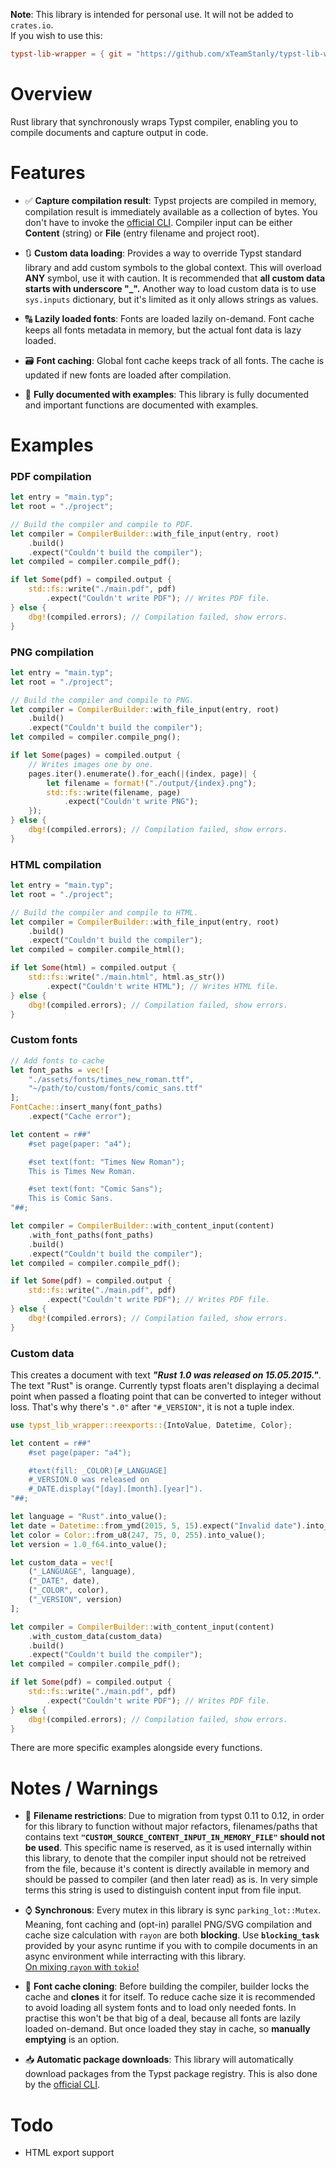 **Note**: This library is intended for personal use. It will not be added to `crates.io`. \
If you wish to use this:
```toml
typst-lib-wrapper = { git = "https://github.com/xTeamStanly/typst-lib-wrapper.git" }
```

# Overview
Rust library that synchronously wraps Typst compiler, enabling you to compile documents and
capture output in code.

# Features

-   ✅ **Capture compilation result**:
    Typst projects are compiled in memory, compilation result is immediately available as a
    collection of bytes. You don't have to invoke the [official CLI][typst-cli]. Compiler input
    can be either **Content** (string) or **File** (entry filename and project root).

-   🔃 **Custom data loading**:
    Provides a way to override Typst standard library and add custom symbols to the global context.
    This will overload **ANY** symbol, use it with caution. It is recommended that
    **all custom data starts with underscore "_".** Another way to load custom data is
    to use `sys.inputs` dictionary, but it's limited as it only allows strings as values.

-   🔠 **Lazily loaded fonts**:
    Fonts are loaded lazily on-demand. Font cache keeps all fonts metadata in memory, but the
    actual font data is lazy loaded.

-   🗃️ **Font caching**:
    Global font cache keeps track of all fonts. The cache is updated if new fonts are loaded after
    compilation.

-   📜 **Fully documented with examples**:
    This library is fully documented and important functions are documented with examples.

# Examples

### PDF compilation
```rust
let entry = "main.typ";
let root = "./project";

// Build the compiler and compile to PDF.
let compiler = CompilerBuilder::with_file_input(entry, root)
    .build()
    .expect("Couldn't build the compiler");
let compiled = compiler.compile_pdf();

if let Some(pdf) = compiled.output {
    std::fs::write("./main.pdf", pdf)
        .expect("Couldn't write PDF"); // Writes PDF file.
} else {
    dbg!(compiled.errors); // Compilation failed, show errors.
}
```

### PNG compilation
```rust
let entry = "main.typ";
let root = "./project";

// Build the compiler and compile to PNG.
let compiler = CompilerBuilder::with_file_input(entry, root)
    .build()
    .expect("Couldn't build the compiler");
let compiled = compiler.compile_png();

if let Some(pages) = compiled.output {
    // Writes images one by one.
    pages.iter().enumerate().for_each(|(index, page)| {
        let filename = format!("./output/{index}.png");
        std::fs::write(filename, page)
            .expect("Couldn't write PNG");
    });
} else {
    dbg!(compiled.errors); // Compilation failed, show errors.
}
```

### HTML compilation
```rust
let entry = "main.typ";
let root = "./project";

// Build the compiler and compile to HTML.
let compiler = CompilerBuilder::with_file_input(entry, root)
    .build()
    .expect("Couldn't build the compiler");
let compiled = compiler.compile_html();

if let Some(html) = compiled.output {
    std::fs::write("./main.html", html.as_str())
        .expect("Couldn't write HTML"); // Writes HTML file.
} else {
    dbg!(compiled.errors); // Compilation failed, show errors.
}
```


### Custom fonts
```rust
// Add fonts to cache
let font_paths = vec![
    "./assets/fonts/times_new_roman.ttf",
    "~/path/to/custom/fonts/comic_sans.ttf"
];
FontCache::insert_many(font_paths)
    .expect("Cache error");

let content = r##"
    #set page(paper: "a4");

    #set text(font: "Times New Roman");
    This is Times New Roman.

    #set text(font: "Comic Sans");
    This is Comic Sans.
"##;

let compiler = CompilerBuilder::with_content_input(content)
    .with_font_paths(font_paths)
    .build()
    .expect("Couldn't build the compiler");
let compiled = compiler.compile_pdf();

if let Some(pdf) = compiled.output {
    std::fs::write("./main.pdf", pdf)
        .expect("Couldn't write PDF"); // Writes PDF file.
} else {
    dbg!(compiled.errors); // Compilation failed, show errors.
}
```

### Custom data
This creates a document with text **_"Rust 1.0 was released on 15.05.2015."_**.
The text "Rust" is orange.
Currently typst floats aren't displaying a decimal
point when passed a floating point that can be converted to integer without loss.
That's why there's `".0"` after `"#_VERSION"`, it is not a tuple index.

```rust
use typst_lib_wrapper::reexports::{IntoValue, Datetime, Color};

let content = r##"
    #set page(paper: "a4");

    #text(fill: _COLOR)[#_LANGUAGE]
    #_VERSION.0 was released on
    #_DATE.display("[day].[month].[year]").
"##;

let language = "Rust".into_value();
let date = Datetime::from_ymd(2015, 5, 15).expect("Invalid date").into_value();
let color = Color::from_u8(247, 75, 0, 255).into_value();
let version = 1.0_f64.into_value();

let custom_data = vec![
    ("_LANGUAGE", language),
    ("_DATE", date),
    ("_COLOR", color),
    ("_VERSION", version)
];

let compiler = CompilerBuilder::with_content_input(content)
    .with_custom_data(custom_data)
    .build()
    .expect("Couldn't build the compiler");
let compiled = compiler.compile_pdf();

if let Some(pdf) = compiled.output {
    std::fs::write("./main.pdf", pdf)
        .expect("Couldn't write PDF"); // Writes PDF file.
} else {
    dbg!(compiled.errors); // Compilation failed, show errors.
}
```

There are more specific examples alongside every functions.

# Notes / Warnings

-   📁 **Filename restrictions**: Due to migration from typst 0.11 to 0.12, in order for this
    library to function without major refactors, filenames/paths that contains text
    **`"CUSTOM_SOURCE_CONTENT_INPUT_IN_MEMORY_FILE"` should not be used**. This specific name is
    reserved, as it is used internally within this library, to denote that the compiler input
    should not be retreived from the file, because it's content is directly available in memory
    and should be passed to compiler (and then later read) as is. In very simple terms this string
    is used to distinguish content input from file input.

-   ⌚ **Synchronous**:
    Every mutex in this library is sync `parking_lot::Mutex`.
    Meaning, font caching and (opt-in) parallel PNG/SVG compilation and cache size calculation
    with `rayon` are both **blocking**. Use **`blocking_task`** provided by your async runtime
    if you with to compile documents in an async environment while interracting with this library. \
    [On mixing `rayon` with `tokio`!](https://blog.dureuill.net/articles/dont-mix-rayon-tokio/)

-   🔀 **Font cache cloning**:
    Before building the compiler, builder locks the cache and **clones** it for itself. To reduce
    cache size it is recommended to avoid loading all system fonts and to load only needed fonts.
    In practise this won't be that big of a deal, because all fonts are lazily loaded on-demand.
    But once loaded they stay in cache, so **manually emptying** is an option.

-   📥 **Automatic package downloads**: This library will automatically download packages from the
    Typst package registry. This is also done by the [official CLI][typst-cli].

# Todo

- HTML export support


[typst-cli]: https://github.com/typst/typst/tree/main/crates/typst-cli